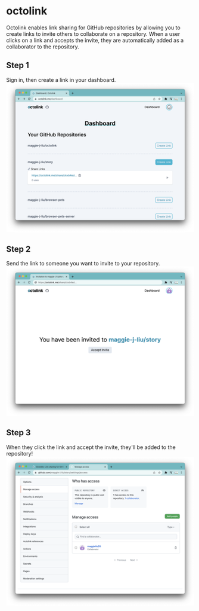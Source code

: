 # octolink

Octolink enables link sharing for GitHub repositories by allowing you to create links to invite others to collaborate on a repository. When a user clicks on a link and accepts the invite, they are automatically added as a collaborator to the repository.

## Step 1

Sign in, then create a link in your dashboard.
![](/public/step1.png)

## Step 2

Send the link to someone you want to invite to your repository.
![](/public/step2.png)

## Step 3

When they click the link and accept the invite, they'll be added to the repository!
![](/public/step3.png)
